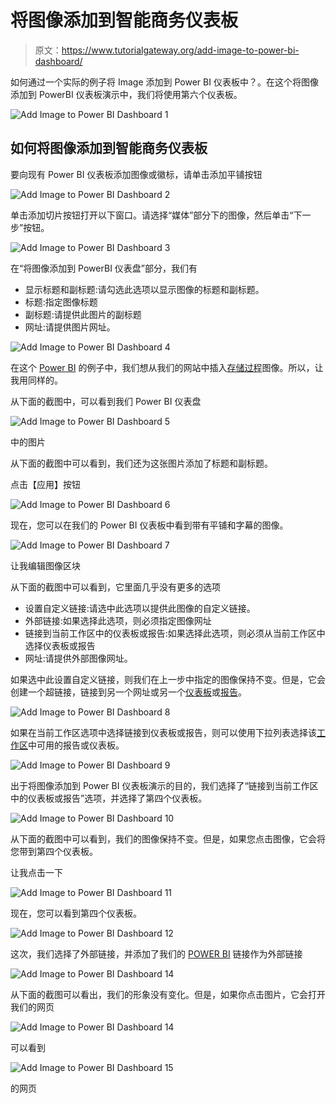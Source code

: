 # 将图像添加到智能商务仪表板

> 原文：<https://www.tutorialgateway.org/add-image-to-power-bi-dashboard/>

如何通过一个实际的例子将 Image 添加到 Power BI 仪表板中？。在这个将图像添加到 PowerBI 仪表板演示中，我们将使用第六个仪表板。

![Add Image to Power BI Dashboard 1](img/7fd4ff0d770e330cdc4c6a553934f69d.png)

## 如何将图像添加到智能商务仪表板

要向现有 Power BI 仪表板添加图像或徽标，请单击添加平铺按钮

![Add Image to Power BI Dashboard 2](img/b075d0db1cae0ef637b792e1cb3df764.png)

单击添加切片按钮打开以下窗口。请选择“媒体”部分下的图像，然后单击“下一步”按钮。

![Add Image to Power BI Dashboard 3](img/2a71c48177d11c8aa398fb7366359fe5.png)

在“将图像添加到 PowerBI 仪表盘”部分，我们有

*   显示标题和副标题:请勾选此选项以显示图像的标题和副标题。
*   标题:指定图像标题
*   副标题:请提供此图片的副标题
*   网址:请提供图片网址。

![Add Image to Power BI Dashboard 4](img/0c2c3fb1e027c799f4e0a8c3affa7d1d.png)

在这个 [Power BI](https://www.tutorialgateway.org/power-bi-tutorial/) 的例子中，我们想从我们的网站中插入[存储过程](https://www.tutorialgateway.org/stored-procedures-in-sql/)图像。所以，让我用同样的。

从下面的截图中，可以看到我们 Power BI 仪表盘

![Add Image to Power BI Dashboard 5](img/b2377f26a0560da142104c201205ac69.png)

中的图片

从下面的截图中可以看到，我们还为这张图片添加了标题和副标题。

点击【应用】按钮

![Add Image to Power BI Dashboard 6](img/0685c4f5a260384983aa6df809a9d2c6.png)

现在，您可以在我们的 Power BI 仪表板中看到带有平铺和字幕的图像。

![Add Image to Power BI Dashboard 7](img/0b529f4f83d96f2ae20baeb2c98d8ac3.png)

让我编辑图像区块

从下面的截图中可以看到，它里面几乎没有更多的选项

*   设置自定义链接:请选中此选项以提供此图像的自定义链接。
*   外部链接:如果选择此选项，则必须指定图像网址
*   链接到当前工作区中的仪表板或报告:如果选择此选项，则必须从当前工作区中选择仪表板或报告
*   网址:请提供外部图像网址。

如果选中此设置自定义链接，则我们在上一步中指定的图像保持不变。但是，它会创建一个超链接，链接到另一个网址或另一个[仪表板](https://www.tutorialgateway.org/create-a-power-bi-dashboard/)或[报告](https://www.tutorialgateway.org/create-a-report-in-power-bi-workspace/)。

![Add Image to Power BI Dashboard 8](img/b199d3706fc6e3f09ed28853dc9897f3.png)

如果在当前工作区选项中选择链接到仪表板或报告，则可以使用下拉列表选择该[工作区](https://www.tutorialgateway.org/create-power-bi-workspace/)中可用的报告或仪表板。

![Add Image to Power BI Dashboard 9](img/2ddbcca222080493b0a9c94702b24f31.png)

出于将图像添加到 Power BI 仪表板演示的目的，我们选择了“链接到当前工作区中的仪表板或报告”选项，并选择了第四个仪表板。

![Add Image to Power BI Dashboard 10](img/d7368054ab6e0a5a254b0d86af951c1b.png)

从下面的截图中可以看到，我们的图像保持不变。但是，如果您点击图像，它会将您带到第四个仪表板。

让我点击一下

![Add Image to Power BI Dashboard 11](img/14ee3169e8d174c0a8384129a802fedb.png)

现在，您可以看到第四个仪表板。

![Add Image to Power BI Dashboard 12](img/efd23f0c40d4831d2f15521cdc5a0a12.png)

这次，我们选择了外部链接，并添加了我们的 [POWER BI](https://www.tutorialgateway.org/power-bi-tutorial/) 链接作为外部链接

![Add Image to Power BI Dashboard 14](img/43eec725f8f29885d1e071ecda5037f5.png)

从下面的截图可以看出，我们的形象没有变化。但是，如果你点击图片，它会打开我们的网页

![Add Image to Power BI Dashboard 14](img/ad80af8c9cf745ab9ce1fba1a2089797.png)

可以看到

![Add Image to Power BI Dashboard 15](img/7807a2dbfefb2c275665765f873f0d88.png)

的网页